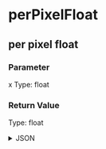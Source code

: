 # perPixelFloat

## per pixel float

### Parameter

x
  Type: float

### Return Value

  Type: float

<details><summary>JSON</summary>

```
{
  "Type": "perPixelFloat",
  "Name": "per pixel float",
  "Category": 1,
  "InputPins": [
    {
      "Connection": null,
      "Id": "x",
      "Type": "float"
    }
  ],
  "OutputPins": [
    {
      "Id": "",
      "Type": "float"
    }
  ]
}
```

</details>

